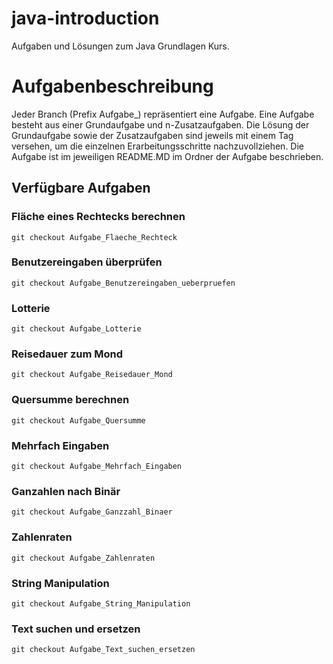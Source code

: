 # java-introduction
Aufgaben und Lösungen zum Java Grundlagen Kurs.

# Aufgabenbeschreibung
Jeder Branch (Prefix Aufgabe_) repräsentiert eine Aufgabe. Eine Aufgabe besteht aus einer Grundaufgabe und n-Zusatzaufgaben. 
Die Lösung der Grundaufgabe sowie der Zusatzaufgaben sind jeweils mit einem Tag versehen, um die einzelnen Erarbeitungsschritte nachzuvollziehen.
Die Aufgabe ist im jeweiligen README.MD im Ordner der Aufgabe beschrieben.

## Verfügbare Aufgaben

### Fläche eines Rechtecks berechnen
```
git checkout Aufgabe_Flaeche_Rechteck
```
### Benutzereingaben überprüfen
```
git checkout Aufgabe_Benutzereingaben_ueberpruefen
```
### Lotterie
```
git checkout Aufgabe_Lotterie
```
### Reisedauer zum Mond
```
git checkout Aufgabe_Reisedauer_Mond
```
### Quersumme berechnen
```
git checkout Aufgabe_Quersumme
```
### Mehrfach Eingaben
```
git checkout Aufgabe_Mehrfach_Eingaben
```
### Ganzahlen nach Binär
```
git checkout Aufgabe_Ganzzahl_Binaer
```
### Zahlenraten
```
git checkout Aufgabe_Zahlenraten
```
### String Manipulation
```
git checkout Aufgabe_String_Manipulation
```
### Text suchen und ersetzen
```
git checkout Aufgabe_Text_suchen_ersetzen
```
